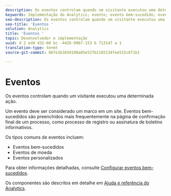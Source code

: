 ```yaml
---
description: Os eventos controlam quando um visitante executou uma determinada ação.
keywords: Implementação do Analytics; evento; evento bem-sucedido; evento de moeda; Evento personalizado
seo-description: Os eventos controlam quando um visitante executou uma determinada ação.
seo-title: 'Eventos '
solution: Analytics
title: 'Eventos '
topic: Desenvolvedor e implementação
uuid: d 2 edd 432-60 bc -4426-9967-153 b 713147 a 1
translation-type: tm+mt
source-git-commit: 86fe1b3650100a05e52fb2102134fee515c871b1

---
```



# Eventos

Os eventos controlam quando um visitante executou uma determinada ação.

Um evento deve ser considerado um marco em um site. Eventos bem-sucedidos são preenchidos mais frequentemente na página de confirmação final de um processo, como processo de registro ou assinatura de boletins informativos.

Os tipos comuns de eventos incluem:

* Eventos bem-sucedidos
* Eventos de moeda
* Eventos personalizados

Para obter informações detalhadas, consulte [Configurar eventos bem-sucedidos](/help/admin/admin/c-success-events/t-success-events.md).

Os componentes são descritos em detalhe em [Ajuda e referência do Analytics](https://marketing.adobe.com/resources/help/en_US/reference/success_event.html).
